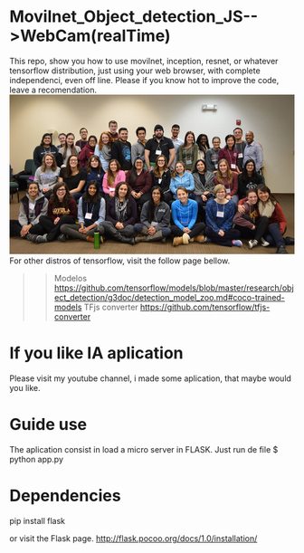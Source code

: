 # Movilnet_Object_detection_JS-->WebCam(realTime)
This repo, show you how to use movilnet, inception, resnet, or whatever tensorflow distribution, just using your web browser, with complete independenci, even off line. Please if you know hot to improve the code, leave a recomendation. 
![alt text](https://github.com/DavidCastilloAlvarado/Movilnet_Object_detection_JS/raw/master/static/person.jpg)
For other distros of tensorflow, visit the follow page bellow. 
>> Modelos
https://github.com/tensorflow/models/blob/master/research/object_detection/g3doc/detection_model_zoo.md#coco-trained-models
>> TFjs converter
https://github.com/tensorflow/tfjs-converter

# If you like IA aplication
Please visit my youtube channel, i made some aplication, that maybe would you like. 

# Guide use
The aplication consist in load a micro server in FLASK.
Just run de file
$ python app.py

# Dependencies
pip install flask

or visit the Flask page.
http://flask.pocoo.org/docs/1.0/installation/
